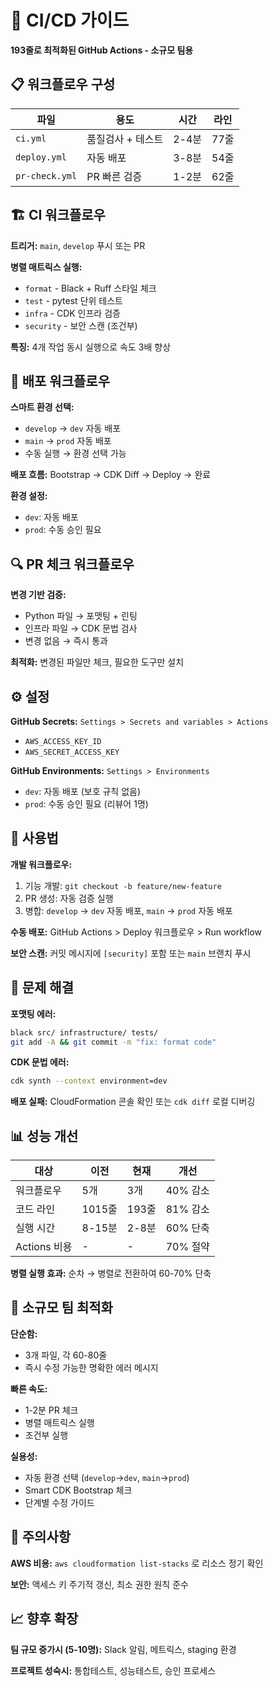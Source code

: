 # 🚀 CI/CD 가이드

**193줄로 최적화된 GitHub Actions - 소규모 팀용**

## 📋 워크플로우 구성

| 파일 | 용도 | 시간 | 라인 |
|------|------|------|------|
| `ci.yml` | 품질검사 + 테스트 | 2-4분 | 77줄 |
| `deploy.yml` | 자동 배포 | 3-8분 | 54줄 |
| `pr-check.yml` | PR 빠른 검증 | 1-2분 | 62줄 |

## 🏗️ CI 워크플로우

**트리거:** `main`, `develop` 푸시 또는 PR

**병렬 매트릭스 실행:**
- `format` - Black + Ruff 스타일 체크
- `test` - pytest 단위 테스트
- `infra` - CDK 인프라 검증  
- `security` - 보안 스캔 (조건부)

**특징:** 4개 작업 동시 실행으로 속도 3배 향상

## 🚀 배포 워크플로우

**스마트 환경 선택:**
- `develop` → `dev` 자동 배포
- `main` → `prod` 자동 배포
- 수동 실행 → 환경 선택 가능

**배포 흐름:** Bootstrap → CDK Diff → Deploy → 완료

**환경 설정:**
- `dev`: 자동 배포
- `prod`: 수동 승인 필요

## 🔍 PR 체크 워크플로우

**변경 기반 검증:**
- Python 파일 → 포맷팅 + 린팅
- 인프라 파일 → CDK 문법 검사
- 변경 없음 → 즉시 통과

**최적화:** 변경된 파일만 체크, 필요한 도구만 설치

## ⚙️ 설정

**GitHub Secrets:** `Settings > Secrets and variables > Actions`
- `AWS_ACCESS_KEY_ID`
- `AWS_SECRET_ACCESS_KEY`

**GitHub Environments:** `Settings > Environments`
- `dev`: 자동 배포 (보호 규칙 없음)
- `prod`: 수동 승인 필요 (리뷰어 1명)

## 🎯 사용법

**개발 워크플로우:**
1. 기능 개발: `git checkout -b feature/new-feature`
2. PR 생성: 자동 검증 실행
3. 병합: `develop` → `dev` 자동 배포, `main` → `prod` 자동 배포

**수동 배포:** GitHub Actions > Deploy 워크플로우 > Run workflow

**보안 스캔:** 커밋 메시지에 `[security]` 포함 또는 `main` 브랜치 푸시

## 🔧 문제 해결

**포맷팅 에러:**
```bash
black src/ infrastructure/ tests/
git add -A && git commit -m "fix: format code"
```

**CDK 문법 에러:**
```bash
cdk synth --context environment=dev
```

**배포 실패:** CloudFormation 콘솔 확인 또는 `cdk diff` 로컬 디버깅

## 📊 성능 개선

| 대상 | 이전 | 현재 | 개선 |
|------|------|------|------|
| 워크플로우 | 5개 | 3개 | 40% 감소 |
| 코드 라인 | 1015줄 | 193줄 | 81% 감소 |
| 실행 시간 | 8-15분 | 2-8분 | 60% 단축 |
| Actions 비용 | - | - | 70% 절약 |

**병렬 실행 효과:** 순차 → 병렬로 전환하여 60-70% 단축

## 🎯 소규모 팀 최적화

**단순함:**
- 3개 파일, 각 60-80줄
- 즉시 수정 가능한 명확한 에러 메시지

**빠른 속도:**
- 1-2분 PR 체크
- 병렬 매트릭스 실행
- 조건부 실행

**실용성:**
- 자동 환경 선택 (`develop`→`dev`, `main`→`prod`)
- Smart CDK Bootstrap 체크
- 단계별 수정 가이드

## 🚨 주의사항

**AWS 비용:** `aws cloudformation list-stacks` 로 리소스 정기 확인

**보안:** 액세스 키 주기적 갱신, 최소 권한 원칙 준수



## 📈 향후 확장

**팀 규모 증가시 (5-10명):** Slack 알림, 메트릭스, staging 환경

**프로젝트 성숙시:** 통합테스트, 성능테스트, 승인 프로세스
